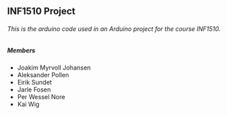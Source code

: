 ## INF1510 Project 

###### *This is the arduino code used in an Arduino project for the course INF1510.* 

##### Members

* Joakim Myrvoll Johansen
* Aleksander Pollen
* Eirik Sundet
* Jarle Fosen
* Per Wessel Nore
* Kai Wig
